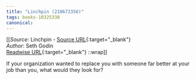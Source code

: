 ```yaml
---
title: "Linchpin (210672356)"
tags: books-10325338
canonical: 
---
```


[[_Source_: Linchpin - [Source URL](){:target="_blank"}<br>
_Author_: Seth Godin<br>
[Readwise URL](https://readwise.io/open/210672356){:target="_blank"}
::wrap]]

If your organization wanted to replace you with someone far better at your job than you, what would they look for?
